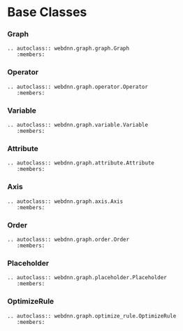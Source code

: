 # Base Classes



### Graph

```eval_rst
.. autoclass:: webdnn.graph.graph.Graph
   :members:
```

### Operator

```eval_rst
.. autoclass:: webdnn.graph.operator.Operator
   :members:
```

### Variable

```eval_rst
.. autoclass:: webdnn.graph.variable.Variable
   :members:
```

### Attribute

```eval_rst
.. autoclass:: webdnn.graph.attribute.Attribute
   :members:
```

### Axis

```eval_rst
.. autoclass:: webdnn.graph.axis.Axis
   :members:
```

### Order

```eval_rst
.. autoclass:: webdnn.graph.order.Order
   :members:
```

### Placeholder

```eval_rst
.. autoclass:: webdnn.graph.placeholder.Placeholder
   :members:
```

### OptimizeRule

```eval_rst
.. autoclass:: webdnn.graph.optimize_rule.OptimizeRule
   :members:
```
